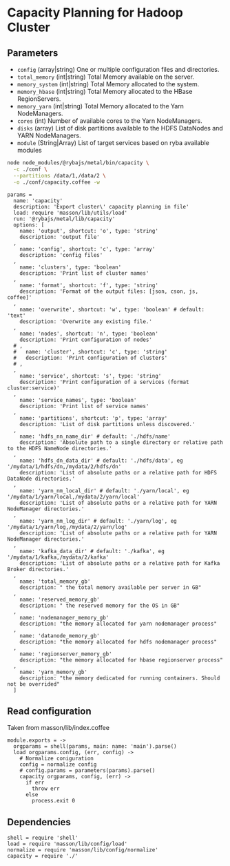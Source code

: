 
# Capacity Planning for Hadoop Cluster

## Parameters

*   `config` (array|string)
    One or multiple configuration files and directories.
*   `total_memory` (int|string)
    Total Memory available on the server.
*   `memory_system` (int|string)
    Total Memory allocated to the system.
*   `memory_hbase` (int|string)
    Total Memory allocated to the HBase RegionServers.
*   `memory_yarn` (int|string)
    Total Memory allocated to the Yarn NodeManagers.
*   `cores` (int)
    Number of available cores to the Yarn NodeManagers.
*   `disks` (array)
    List of disk partitions available to the HDFS DataNodes and YARN NodeManagers.
*   `module` (String|Array)
    List of target services based on ryba available modules

```bash
node node_modules/@rybajs/metal/bin/capacity \
  -c ./conf \
  --partitions /data/1,/data/2 \
  -o ./conf/capacity.coffee -w
```

    params =
      name: 'capacity'
      description: 'Export cluster\' capacity planning in file'
      load: require 'masson/lib/utils/load'
      run: '@rybajs/metal/lib/capacity'
      options: [
        name: 'output', shortcut: 'o', type: 'string'
        description: 'output file'
      ,
        name: 'config', shortcut: 'c', type: 'array'
        description: 'config files'
      ,
        name: 'clusters', type: 'boolean'
        description: 'Print list of cluster names'
      ,
        name: 'format', shortcut: 'f', type: 'string'
        description: 'Format of the output files: [json, cson, js, coffee]'
      ,
        name: 'overwrite', shortcut: 'w', type: 'boolean' # default: 'text'
        description: 'Overwrite any existing file.'
      ,
        name: 'nodes', shortcut: 'n', type: 'boolean'
        description: 'Print configuration of nodes'
      # ,
      #   name: 'cluster', shortcut: 'c', type: 'string'
      #   description: 'Print configuration of clusters'
      # ,
      ,
        name: 'service', shortcut: 's', type: 'string'
        description: 'Print configuration of a services (format cluster:service)'
      ,
        name: 'service_names', type: 'boolean'
        description: 'Print list of service names'
      ,
        name: 'partitions', shortcut: 'p', type: 'array'
        description: 'List of disk partitions unless discovered.'
      ,
        name: 'hdfs_nn_name_dir' # default: './hdfs/name'
        description: 'Absolute path to a single directory or relative path to the HDFS NameNode directories.'
      ,
        name: 'hdfs_dn_data_dir' # default: './hdfs/data', eg '/mydata/1/hdfs/dn,/mydata/2/hdfs/dn'
        description: 'List of absolute paths or a relative path for HDFS DataNode directories.'
      ,
        name: 'yarn_nm_local_dir' # default: './yarn/local', eg '/mydata/1/yarn/local,/mydata/2/yarn/local'
        description: 'List of absolute paths or a relative path for YARN NodeManager directories.'
      ,
        name: 'yarn_nm_log_dir' # default: './yarn/log', eg '/mydata/1/yarn/log,/mydata/2/yarn/log'
        description: 'List of absolute paths or a relative path for YARN NodeManager directories.'
      ,
        name: 'kafka_data_dir' # default: './kafka', eg '/mydata/1/kafka,/mydata/2/kafka'
        description: 'List of absolute paths or a relative path for Kafka Broker directories.'
      ,
        name: 'total_memory_gb'
        description: " the total memory available per server in GB"
      ,
        name: 'reserved_memory_gb'
        description: " the reserved memory for the OS in GB"
      ,
        name: 'nodemanager_memory_gb'
        description: "the memory allocated for yarn nodemanager process"
      ,
        name: 'datanode_memory_gb'
        description: "the memory allocated for hdfs nodemanager process"
      ,
        name: 'regionserver_memory_gb'
        description: "the memory allocated for hbase regionserver process"
      ,
        name: 'yarn_memory_gb'
        description: "the memory dedicated for running containers. Should not be overrided"
      ]

## Read configuration

Taken from masson/lib/index.coffee


    module.exports = ->
      orgparams = shell(params, main: name: 'main').parse()
      load orgparams.config, (err, config) ->
        # Normalize coniguration
        config = normalize config
        # config.params = parameters(params).parse()
        capacity orgparams, config, (err) ->
          if err
            throw err
          else
            process.exit 0

## Dependencies

    shell = require 'shell'
    load = require 'masson/lib/config/load'
    normalize = require 'masson/lib/config/normalize'
    capacity = require './'
